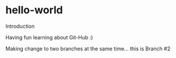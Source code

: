 # hello-world
Introduction

Having fun learning about Git-Hub :)

Making change to two branches at the same time... this is Branch #2
